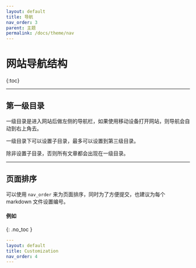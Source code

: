 ```yaml
---
layout: default
title: 导航
nav_order: 3
parent: 主题
permalink: /docs/theme/nav
---
```


# 网站导航结构


{:toc}

---

## 第一级目录

一级目录是进入网站后做左侧的导航栏，如果使用移动设备打开网站，则导航会自动到右上角去。

一级目录下可以设置子目录，最多可以设置到第三级目录。

除非设置子目录，否则所有文章都会出现在一级目录。

---

## 页面排序

可以使用 `nav_order` 来为页面排序，同时为了方便提交，也建议为每个 markdown 文件设置编号。

#### 例如
{: .no_toc }

```yaml
---
layout: default
title: Customization
nav_order: 4
---
```
